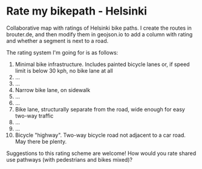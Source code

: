 # Rate my bikepath - Helsinki
Collaborative map with ratings of Helsinki bike paths. I create the routes in brouter.de, and then modify them in geojson.io to add a column with rating and whether a segment is next to a road.


The rating system I'm going for is as follows:
1. Minimal bike infrastructure. Includes painted bicycle lanes or, if speed limit is below 30 kph, no bike lane at all
2. ...
3. ...
4. Narrow bike lane, on sidewalk
5. ...
6. ...
7. Bike lane, structurally separate from the road, wide enough for easy two-way traffic
8. ...
9. ...
10. Bicycle "highway". Two-way bicycle road not adjacent to a car road. May there be plenty.

Suggestions to this rating scheme are welcome! How would you rate shared use pathways (with pedestrians and bikes mixed)?
